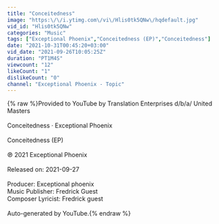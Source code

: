 ```yaml
---
title: "Conceitedness"
image: "https:\/\/i.ytimg.com\/vi\/Hlis0tk5QNw\/hqdefault.jpg"
vid_id: "Hlis0tk5QNw"
categories: "Music"
tags: ["Exceptional Phoenix","Conceitedness (EP)","Conceitedness"]
date: "2021-10-31T00:45:20+03:00"
vid_date: "2021-09-26T10:05:25Z"
duration: "PT1M4S"
viewcount: "12"
likeCount: "1"
dislikeCount: "0"
channel: "Exceptional Phoenix - Topic"
---
```

{% raw %}Provided to YouTube by Translation Enterprises d/b/a/ United Masters<br /><br />Conceitedness · Exceptional Phoenix<br /><br />Conceitedness (EP)<br /><br />℗ 2021 Exceptional Phoenix<br /><br />Released on: 2021-09-27<br /><br />Producer: Exceptional phoenix<br />Music  Publisher: Fredrick Guest<br />Composer  Lyricist: Fredrick guest<br /><br />Auto-generated by YouTube.{% endraw %}
